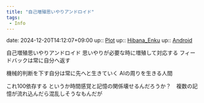 ```yaml
---
title: "自己増殖思いやりアンドロイド"
tags:
 - Info
---
```


date: 2024-12-20T14:12:07+09:00
up:: [Plot](../Bar/Novel/Chaos/Plot.md)
up:: [Hibana_Enku](../Bar/Novel/Nacaria/Hibana_Enku.md)
up:: [Android](../Bar/Novel/Topics/Android.md)

自己増殖思いやりアンドロイド
思いやりが必要な時に増殖して対応する
フィードバックは常に自分へ返す

機械的判断を下す自分は常に先へと生きていく
AIの周りを生きる人間

これ100依存する
というか時間感覚と記憶の関係壊せるんだろうか？　複数の記憶が流れ込んだら混乱しそうなもんだが